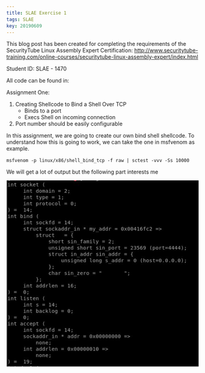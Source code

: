 ```yaml
---
title: SLAE Exercise 1
tags: SLAE
key: 20190609
---
```


This blog post has been created for completing the requirements of the SecurityTube Linux Assembly Expert Certification:
<http://www.securitytube-training.com/online-courses/securitytube-linux-assembly-expert/index.html>

Student ID: SLAE - 1470

All code can be found in:

Assignment One: 
1. Creating Shellcode to Bind a Shell Over TCP
    - Binds to a port
    - Execs Shell on incoming connection
2. Port number should be easily configurable

In this assignment, we are going to create our own bind shell shellcode. To understand how this is going to work, we can take the one in msfvenom as example.

```
msfvenom -p linux/x86/shell_bind_tcp -f raw | sctest -vvv -Ss 10000
```
We will get a lot of output but the following part interests me

<img class="image image--xl" src="../assets/images/SLAE/Ex1-1.jpg"/>